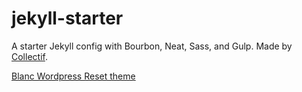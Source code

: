 # jekyll-starter
A starter Jekyll config with Bourbon, Neat, Sass, and Gulp. Made by [Collectif](http://collectif.co).

[Blanc Wordpress Reset theme](https://github.com/collectifco/blanc-wp-reset)
